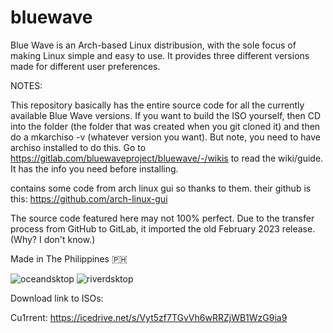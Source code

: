 # bluewave
Blue Wave is an Arch-based Linux distribusion, with the sole focus of making Linux simple and easy to use. It provides three different versions made for different user preferences.

NOTES:

This repository basically has the entire source code for all the currently available Blue Wave versions. If you want to build the ISO yourself, then CD into the folder (the folder that was created when you git cloned it) and then do a mkarchiso -v (whatever version you want). But note, you need to have archiso installed to do this. 
Go to https://gitlab.com/bluewaveproject/bluewave/-/wikis to read the wiki/guide. It has the info you need before installing.

contains some code from arch linux gui so thanks to them. their github is this: https://github.com/arch-linux-gui

The source code featured here may not 100% perfect. Due to the transfer process from GitHub to GitLab, it imported the old February 2023 release. (Why? I don't know.)

Made in The Philippines 🇵🇭

![oceandsktop](https://github.com/bluewaveproject/bluewave/images/ocean_new.png)
![riverdsktop](https://github.com/bluewaveproject/bluewave/images/river_new.png)


Download link to ISOs:

Cu1rrent: https://icedrive.net/s/Vyt5zf7TGvVh6wRRZjWB1WzG9ia9
